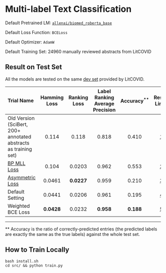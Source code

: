 # Multi-label Text Classification

Default Pretrained LM: [`allenai/biomed_roberta_base`](https://huggingface.co/allenai/biomed_roberta_base)

Default Loss Function: `BCELoss`

Default Optimizer: `AdamW` 

Default Training Set: 24960 manually reviewed abstracts from LitCOVID

## Result on Test Set
All the models are tested on the same [dev set](https://ftp.ncbi.nlm.nih.gov/pub/lu/LitCovid/biocreative/BC7-LitCovid-Dev.csv) provided by LitCOVID.

| Trial Name | Hamming Loss | Ranking Loss | Label Ranking Average Precision | Accuracy<sup>**</sup> |Result Links|
| :-------  |      :------:     |     :-----:      |    :------:           | :---:| :----:|
|Old Version (SciBert, 200+ annotated abstracts as training set)|0.114|0.118|0.818|0.410|[1](results/scibert-bce_loss-adamw-small_dataset-2_July)|
|[BP MLL Loss](https://ieeexplore.ieee.org/document/1683770)|0.104|0.0203|0.962|0.553|[2](results/biomed_roberta-bp_mll_loss-adamw-1_July)|
|[Asymmetric Loss](https://arxiv.org/abs/2009.14119)|0.0461|**0.0227**|0.959|0.210|[3](results/biomed_roberta-as_loss-adamw_1_3_1e-1_-1_July)|
|Default Setting|0.0441|0.0206|0.961|0.195|[4](results/biomed_roberta-bce_loss-29_Jun)|
| Weighted BCE Loss | **0.0428** | 0.0232 | **0.958** |**0.188**|[5](results/biomed_roberta-bce_loss_with_weight-adamw-30_Jun)|

---
** Accuracy is the ratio of correctly-predicted entries (the predicted labels are exactly the same as the true labels) against the whole test set.

## How to Train Locally
```shell
bash install.sh
cd src/ && python train.py
```